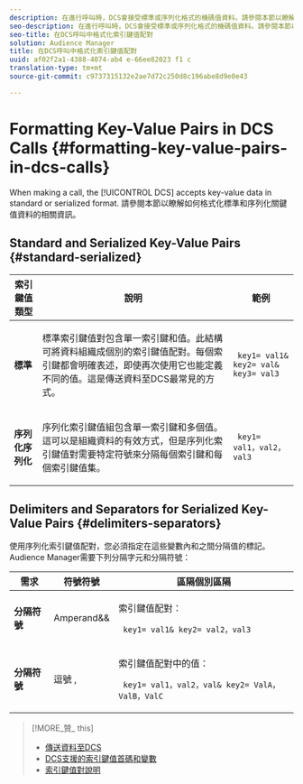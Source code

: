 ```yaml
---
description: 在進行呼叫時，DCS會接受標準或序列化格式的機碼值資料。請參閱本節以瞭解如何格式化標準和序列化關鍵值資料的相關資訊。
seo-description: 在進行呼叫時，DCS會接受標準或序列化格式的機碼值資料。請參閱本節以瞭解如何格式化標準和序列化關鍵值資料的相關資訊。
seo-title: 在DCS呼叫中格式化索引鍵值配對
solution: Audience Manager
title: 在DCS呼叫中格式化索引鍵值配對
uuid: af02f2a1-4388-4074-ab4 e-66ee82023 f1 c
translation-type: tm+mt
source-git-commit: c9737315132e2ae7d72c250d8c196abe8d9e0e43

---
```



# Formatting Key-Value Pairs in DCS Calls {#formatting-key-value-pairs-in-dcs-calls}

When making a call, the [!UICONTROL DCS] accepts key-value data in standard or serialized format. 請參閱本節以瞭解如何格式化標準和序列化關鍵值資料的相關資訊。

## Standard and Serialized Key-Value Pairs {#standard-serialized}

<table id="table_A220F9B359F34C6EA7B83618FC22EE3A"> 
 <thead> 
  <tr> 
   <th colname="col1" class="entry"> 索引鍵值類型 </th> 
   <th colname="col2" class="entry"> 說明 </th> 
   <th colname="col3" class="entry"> 範例 </th> 
  </tr> 
 </thead>
 <tbody> 
  <tr> 
   <td colname="col1"> <b>標準</b> </td> 
   <td colname="col2"> <p>標準索引鍵值對包含單一索引鍵和值。此結構可將資料組織成個別的索引鍵值配對。每個索引鍵都會明確表述，即使再次使用它也能定義不同的值。這是傳送資料至DCS最常見的方式。 </p> </td>
   <td colname="col3"> <code> key1= val1&amp; key2= val&amp; key3= val3</code> </td>
  </tr>
  <tr> 
   <td colname="col1"> <b>序列化序列化</b> </td> 
   <td colname="col2"> <p>序列化索引鍵值組包含單一索引鍵和多個值。這可以是組織資料的有效方式，但是序列化索引鍵值對需要特定符號來分隔每個索引鍵和每個索引鍵值集。 </p> </td> 
   <td colname="col3"> <code> key1= val1，val2，val3</code> </td> 
  </tr>
 </tbody>
</table>

## Delimiters and Separators for Serialized Key-Value Pairs {#delimiters-separators}

使用序列化索引鍵值配對，您必須指定在這些變數內和之間分隔值的標記。Audience Manager需要下列分隔字元和分隔符號：

<table id="table_8FD4E6B9506943AEA619D4089913ECBC"> 
 <thead> 
  <tr> 
   <th colname="col1" class="entry"> 需求 </th> 
   <th colname="col2" class="entry"> 符號符號 </th> 
   <th colname="col3" class="entry"> 區隔個別區隔 </th> 
  </tr>
 </thead>
 <tbody> 
  <tr> 
   <td colname="col1"><b>分隔符號</b> </td> 
   <td colname="col2"> Amperand&amp;&amp; </td> 
   <td colname="col3"> <p>索引鍵值配對： </p> <p><code> key1= val1&amp; key2= val2，val3</code> </p> </td> 
  </tr> 
  <tr> 
   <td colname="col1"><b>分隔符號</b> </td> 
   <td colname="col2"> 逗號 , </td> 
   <td colname="col3"> <p>索引鍵值配對中的值： </p> <p><code> key1= val1，val2，val&amp; key2= ValA，ValB，ValC</code> </p> </td> 
  </tr> 
 </tbody> 
</table>

>[!MORE_贊_ this]
>
>* [傳送資料至DCS](../../../api/dcs-intro/dcs-event-calls/dcs-url-send.md)
>* [DCS支援的索引鍵值首碼和變數](../../../api/dcs-intro/dcs-api-reference/dcs-keys.md)
>* [索引鍵值對說明](../../../reference/key-value-pairs-explained.md)

